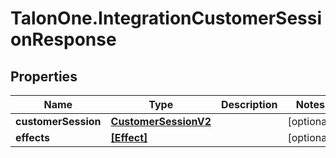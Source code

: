 # TalonOne.IntegrationCustomerSessionResponse

## Properties

Name | Type | Description | Notes
------------ | ------------- | ------------- | -------------
**customerSession** | [**CustomerSessionV2**](CustomerSessionV2.md) |  | [optional] 
**effects** | [**[Effect]**](Effect.md) |  | [optional] 


